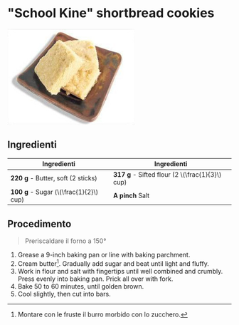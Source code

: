# "School Kine" shortbread cookies

![](img/School-Kine-shortbread-cookies.jpg)

## Ingredienti

| Ingredienti                  | Ingredienti             |
| ---------------------------- | ----------------------- |
| **220 g** - Butter, soft (2 sticks) | **317 g** - Sifted flour (2 \\(\frac{1}{3}\\) cup) |
| **100 g** - Sugar (\\(\frac{1}{2}\\) cup) | **A pinch** Salt |

## Procedimento

> Preriscaldare il forno a 150°

1. Grease a 9-inch baking pan or line with baking parchment.
1. Cream butter[^note]. Gradually add sugar and beat until light and fluffy.
1. Work in flour and salt with fingertips until well combined and crumbly. Press evenly into baking pan. Prick all over with fork.
1. Bake 50 to 60 minutes, until golden brown.
1. Cool slightly, then cut into bars.

[^note]: Montare con le fruste il burro morbido con lo zucchero.
